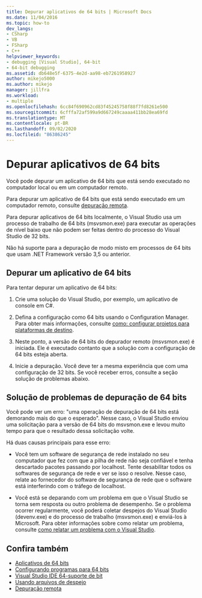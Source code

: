 ```yaml
---
title: Depurar aplicativos de 64 bits | Microsoft Docs
ms.date: 11/04/2016
ms.topic: how-to
dev_langs:
- CSharp
- VB
- FSharp
- C++
helpviewer_keywords:
- debugging [Visual Studio], 64-bit
- 64-bit debugging
ms.assetid: db648e5f-6375-4e2d-aa98-eb7261958927
author: mikejo5000
ms.author: mikejo
manager: jillfra
ms.workload:
- multiple
ms.openlocfilehash: 6cc84f690962cd83f45245758f88f7fd8261e500
ms.sourcegitcommit: 6cfffa72af599a9d667249caaaa411bb28ea69fd
ms.translationtype: MT
ms.contentlocale: pt-BR
ms.lasthandoff: 09/02/2020
ms.locfileid: "86386245"
---
```

# <a name="debug-64-bit-applications"></a>Depurar aplicativos de 64 bits
Você pode depurar um aplicativo de 64 bits que está sendo executado no computador local ou em um computador remoto.

 Para depurar um aplicativo de 64 bits que está sendo executado em um computador remoto, consulte [depuração remota](../debugger/remote-debugging.md).

 Para depurar aplicativos de 64 bits localmente, o Visual Studio usa um processo de trabalho de 64 bits (msvsmon.exe) para executar as operações de nível baixo que não podem ser feitas dentro do processo do Visual Studio de 32 bits.

 Não há suporte para a depuração de modo misto em processos de 64 bits que usam .NET Framework versão 3,5 ou anterior.

## <a name="debug-a-64-bit-application"></a>Depurar um aplicativo de 64 bits
 Para tentar depurar um aplicativo de 64 bits:

1. Crie uma solução do Visual Studio, por exemplo, um aplicativo de console em C#.

2. Defina a configuração como 64 bits usando o Configuration Manager. Para obter mais informações, consulte [como: configurar projetos para plataformas de destino](../ide/how-to-configure-projects-to-target-platforms.md).

3. Neste ponto, a versão de 64 bits do depurador remoto (msvsmon.exe) é iniciada. Ele é executado contanto que a solução com a configuração de 64 bits esteja aberta.

4. Inicie a depuração. Você deve ter a mesma experiência que com uma configuração de 32 bits. Se você receber erros, consulte a seção solução de problemas abaixo.

## <a name="troubleshooting-64-bit-debugging"></a>Solução de problemas de depuração de 64 bits
 Você pode ver um erro: "uma operação de depuração de 64 bits está demorando mais do que o esperado". Nesse caso, o Visual Studio enviou uma solicitação para a versão de 64 bits do msvsmon.exe e levou muito tempo para que o resultado dessa solicitação volte.

 Há duas causas principais para esse erro:

- Você tem um software de segurança de rede instalado no seu computador que fez com que a pilha de rede não seja confiável e tenha descartado pacotes passando por localhost. Tente desabilitar todos os softwares de segurança de rede e ver se isso o resolve. Nesse caso, relate ao fornecedor do software de segurança de rede que o software está interferindo com o tráfego de localhost.

- Você está se deparando com um problema em que o Visual Studio se torna sem resposta ou outro problema de desempenho. Se o problema ocorrer regularmente, você poderá coletar despejos do Visual Studio (devenv.exe) e do processo de trabalho (msvsmon.exe) e enviá-los à Microsoft. Para obter informações sobre como relatar um problema, consulte [como relatar um problema com o Visual Studio](../ide/how-to-report-a-problem-with-visual-studio.md).

## <a name="see-also"></a>Confira também

- [Aplicativos de 64 bits](/dotnet/framework/64-bit-apps)
- [Configurando programas para 64 bits](/cpp/build/configuring-programs-for-64-bit-visual-cpp)
- [Visual Studio IDE 64-suporte de bit](../ide/visual-studio-ide-64-bit-support.md)
- [Usando arquivos de despejo](../debugger/using-dump-files.md)
- [Depuração remota](../debugger/remote-debugging.md)